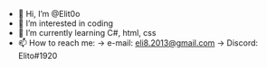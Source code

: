 - 👋 Hi, I’m @Elit0o
- 👀 I’m interested in coding
- 🌱 I’m currently learning C#, html, css
- 📫 How to reach me:
 -> e-mail: eli8.2013@gmail.com
 -> Discord: Elito#1920

<!---
Elit0o/Elit0o is a ✨ special ✨ repository because its `README.md` (this file) appears on your GitHub profile.
You can click the Preview link to take a look at your changes.
--->
